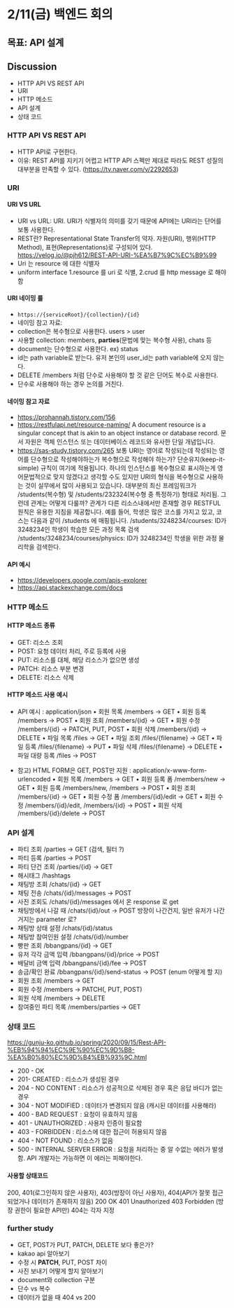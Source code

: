 # 2/11(금) 백엔드 회의
## 목표: API 설계

## Discussion
- HTTP API VS REST API
- URI
- HTTP 메소드
- API 설계
- 상태 코드

### HTTP API VS REST API
 - HTTP API로 구현한다. 
 - 이유: REST API를 지키기 어렵고 HTTP API 스펙만 제대로 따라도 REST 성질의 대부분을 만족할 수 있다. (https://tv.naver.com/v/2292653)
 
### URI
#### URI VS URL
- URI vs URL: URI. URI가 식별자의 의미를 갖기 때문에 API에는 URI라는 단어를 보통 사용한다.  
- REST란? Representational State Transfer의 약자. 자원(URI), 행위(HTTP Method), 표현(Representations)로 구성되어 있다. https://velog.io/@pjh612/REST-API-URI-%EA%B7%9C%EC%B9%99  
- Uri 는 resource 에 대한 식별자
- uniform interface 1.resource 를 uri 로 식별, 2.crud 를 http message 로 해야 함

#### URI 네이밍 룰
- `https://{serviceRoot}/{collection}/{id}` 
- 네이밍 참고 자료: 
- collection은 복수형으로 사용한다. users > user
- 사용할 collection: members, **parties**(문법에 맞는 복수형 사용), chats 등
- document는 단수형으로 사용한다. ex) status 
- id는 path variable로 받는다. 유저 본인의 user_id는 path variable에 오지 않는다. 
- DELETE /members 처럼 단수로 사용해야 할 것 같은 단어도 복수로 사용한다. 
- 단수로 사용해야 하는 경우 논의를 거친다. 

#### 네이밍 참고 자료
 - https://prohannah.tistory.com/156
 - https://restfulapi.net/resource-naming/
 A document resource is a singular concept that is akin to an object instance or database record.
문서 자원은 객체 인스턴스 또는 데이터베이스 레코드와 유사한 단일 개념입니다. 
 - https://sas-study.tistory.com/265
 보통 URI는 영어로 작성되는데 작성되는 영어를 단수형으로 작성해야하는가 복수형으로 작성해야 하는가? 
단순유지(keep-it-simple) 규칙이 여기에 적용됩니다. 하나의 인스턴스를 복수형으로 표시하는게 영어문법적으로 맞지 않겠다고 생각할 수도 있지만 URI의 형식을 복수형으로 사용하는 것이 실무에서 많이 사용되고 있습니다. 
대부분의 최신 프레임워크가 /students(복수형) 및 /students/232324(복수형 중 특정하기) 형태로 처리됨. 
그런데 관계는 어떻게 다룰까? 관계가 다른 리소스내에서만 존재할 경우 RESTFUL 원칙은 유용한 지침을 제공합니다. 예를 들어, 학생은 많은 코스를 가지고 있고, 코스는 다음과 같이 /students 에 매핑됩니다.
/students/3248234/courses: ID가 3248234인 학생이 학습한 모든 과정 목록 검색 
/students/3248234/courses/physics: ID가 3248234인 학생을 위한 과정 물리학을 검색한다.


#### API 예시 
- https://developers.google.com/apis-explorer
- https://api.stackexchange.com/docs

### HTTP 메소드
#### HTTP 메소드 종류
- GET: 리소스 조회
- POST: 요청 데이터 처리, 주로 등록에 사용
- PUT: 리소스를 대체, 해당 리소스가 없으면 생성
- PATCH: 리소스 부분 변경
- DELETE: 리소스 삭제

#### HTTP 메소드 사용 예시
- API 예시 : application/json
• 회원 목록 /members -> GET
• 회원 등록 /members -> POST
• 회원 조회 /members/{id} -> GET
• 회원 수정 /members/{id} -> PATCH, PUT, POST
• 회원 삭제 /members/{id} -> DELETE
• 파일 목록 /files -> GET
• 파일 조회 /files/{filename} -> GET
• 파일 등록 /files/{filename} -> PUT
• 파일 삭제 /files/{filename} -> DELETE
• 파일 대량 등록 /files -> POST

- 참고) HTML FORM은 GET, POST만 지원 : application/x-www-form-urlencoded
• 회원 목록 /members -> GET
• 회원 등록 폼 /members/new -> GET
• 회원 등록 /members/new, /members -> POST
• 회원 조회 /members/{id} -> GET
• 회원 수정 폼 /members/{id}/edit -> GET
• 회원 수정 /members/{id}/edit, /members/{id} -> POST
• 회원 삭제 /members/{id}/delete -> POST

### API 설계
- 파티 조회 /parties -> GET (검색, 필터 ?)
- 파티 등록 /parties -> POST
- 파티 단건 조회 /parties/{id} -> GET
- 해시태그 /hashtags
- 채팅방 조회 /chats/{id} -> GET
- 채팅 전송 /chats/{id}/messages -> POST
- 사진 조회도 /chats/{id}/messages 에서 온 response 로 get
- 채팅방에서 나갈 때 /chats/{id}/out -> POST 방장이 나간건지, 일반 유저가 나간거지는 parameter 로?
- 채팅방 상태 설정 /chats/{id}/status
- 채팅방 참여인원 설정 /chats/{id}/number
- 빵판 조회 /bbangpans/{id} -> GET
- 유저 각각 금액 입력 /bbangpans/{id}/price -> POST
- 배달비 금액 입력 /bbangpans/{id}/fee -> POST
- 송금/확인 완료 /bbangpans/{id}/send-status -> POST (enum 어떻게 할 지)
- 회원 조회 /members -> GET
- 회원 수정 /members -> PATCH(, PUT, POST)
- 회원 삭제 /members -> DELETE
- 참여중인 파티 목록 /members/parties -> GET

### 상태 코드
https://gunju-ko.github.io/spring/2020/09/15/Rest-API-%EB%94%94%EC%9E%90%EC%9D%B8-%EA%B0%80%EC%9D%B4%EB%93%9C.html
- 200 - OK
- 201- CREATED : 리소스가 생성된 경우
- 204 - NO CONTENT : 리소스가 성공적으로 삭제된 경우 혹은 응답 바디가 없는 경우
- 304 - NOT MODIFIED : 데이터가 변경되지 않음 (캐시된 데이터를 사용해라)
- 400 - BAD REQUEST : 요청이 유효하지 않음
- 401 - UNAUTHORIZED : 사용자 인증이 필요함
- 403 - FORBIDDEN : 리소스에 대한 접근이 허용되지 않음
- 404 - NOT FOUND : 리소스가 없음
- 500 - INTERNAL SERVER ERROR : 요청을 처리하는 중 알 수없는 에러가 발생함. API 개발자는 가능하면 이 에러는 피해야한다.

#### 사용할 상태코드
200, 401(로그인하지 않은 사용자), 403(방장이 아닌 사용자), 404(API가 잘못 접근되었거나 데이터가 존재하지 않음)
200 OK
401 Unauthorized
403 Forbidden (방장 권한이 필요한 API만)
404는 각자 지정

### further study
- GET, POST가 PUT, PATCH, DELETE 보다 좋은가? 
- kakao api 알아보기
- 수정 시 **PATCH**, PUT, POST 차이 
- 사진 보내기 어떻게 할지 알아보기
- document와 collection 구분 
- 단수 vs 복수 
- 데이터가 없을 때 404 vs 200
